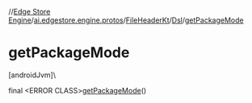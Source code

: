 //[Edge Store Engine](../../../../index.md)/[ai.edgestore.engine.protos](../../index.md)/[FileHeaderKt](../index.md)/[Dsl](index.md)/[getPackageMode](get-package-mode.md)

# getPackageMode

[androidJvm]\

final &lt;ERROR CLASS&gt;[getPackageMode](get-package-mode.md)()
